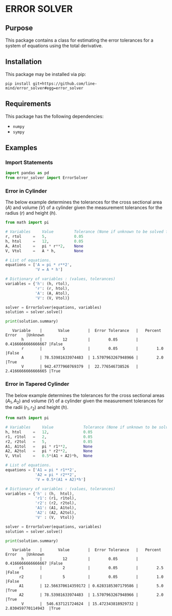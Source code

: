 
# ERROR SOLVER

## Purpose

This package contains a class for estimating the error tolerances for
a system of equations using the total derivative.

## Installation

This package may be installed via pip:

```
pip install git+https://github.com/line-mind/error_solver#egg=error_solver
```

## Requirements

This package has the following dependencies:

  * `numpy`
  * `sympy`

## Examples

### Import Statements


```python
import pandas as pd
from error_solver import ErrorSolver
```

### Error in Cylinder

The below example determines the tolerances for the cross sectional area $(A)$ and volume $(V)$ of a cylinder given the measurement tolerances for the radius $(r)$ and height $(h)$.


```python
from math import pi

# Variables     Value         Tolerance (None if unknown to be solved for)
r, rtol     =   5,            0.05
h, htol     =   12,           0.05
A, Atol     =   pi * r**2,    None
V, Vtol     =   A * h,        None

# List of equations.
equations = ['A = pi * r**2',
             'V = A * h']

# Dictionary of variables : (values, tolerances)
variables = {'h': (h, rtol),
             'r': (r, htol),
             'A': (A, Atol),
             'V': (V, Vtol)}

solver = ErrorSolver(equations, variables)
solution = solver.solve()

print(solution.summary)
```

       Variable    |       Value        |  Error Tolerance   |   Percent Error    |Unknown
           h       |         12         |        0.05        | 0.4166666666666667 |False
           r       |         5          |        0.05        |        1.0         |False
           A       | 78.53981633974483  | 1.5707963267948966 |        2.0         |True
           V       | 942.4777960769379  |  22.776546738526   | 2.4166666666666665 |True


### Error in Tapered Cylinder

The below example determines the tolerances for the cross sectional areas $(A_1, A_2)$ and volume $(V)$ of a cylinder given the measurement tolerances for the radii $(r_1, r_2)$ and height $(h)$.


```python
from math import pi

# Variables     Value             Tolerance (None if unknown to be solved for)
h, htol     =   12,               0.05
r1, r1tol   =   2,                0.05
r2, r2tol   =   5,                0.05
A1, A1tol   =   pi * r1**2,       None
A2, A2tol   =   pi * r2**2,       None
V, Vtol     =   0.5*(A1 + A2)*h,  None

# List of equations.
equations = ['A1 = pi * r1**2',
             'A2 = pi * r2**2',
             'V = 0.5*(A1 + A2)*h']

# Dictionary of variables : (values, tolerances)
variables = {'h' : (h,  htol),
             'r1': (r1, r1tol),
             'r2': (r2, r2tol),
             'A1': (A1, A1tol),
             'A2': (A2, A2tol),
             'V' : (V,  Vtol)}

solver = ErrorSolver(equations, variables)
solution = solver.solve()

print(solution.summary)
```

       Variable    |       Value        |  Error Tolerance   |   Percent Error    |Unknown
           h       |         12         |        0.05        | 0.4166666666666667 |False
          r1       |         2          |        0.05        |        2.5         |False
          r2       |         5          |        0.05        |        1.0         |False
          A1       | 12.566370614359172 | 0.6283185307179586 |        5.0         |True
          A2       | 78.53981633974483  | 1.5707963267948966 |        2.0         |True
           V       |  546.637121724624  | 15.472343818929732 | 2.830459770114943  |True

